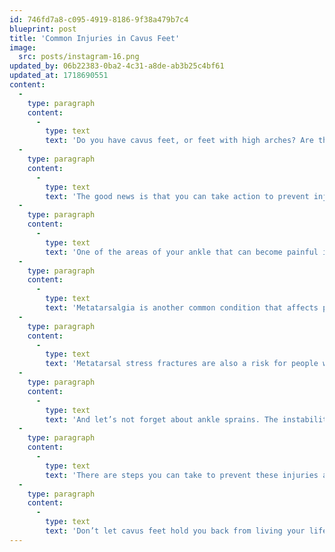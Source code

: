 ```yaml
---
id: 746fd7a8-c095-4919-8186-9f38a479b7c4
blueprint: post
title: 'Common Injuries in Cavus Feet'
image:
  src: posts/instagram-16.png
updated_by: 06b22383-0ba2-4c31-a8de-ab3b25c4bf61
updated_at: 1718690551
content:
  -
    type: paragraph
    content:
      -
        type: text
        text: 'Do you have cavus feet, or feet with high arches? Are those feet painful? This high arch, places excessive pressure on the heel and ball of your foot, especially the first and fifth metatarsal heads.'
  -
    type: paragraph
    content:
      -
        type: text
        text: 'The good news is that you can take action to prevent injury and manage your symptoms. But first, let’s talk about the common injuries with cavus feet.'
  -
    type: paragraph
    content:
      -
        type: text
        text: 'One of the areas of your ankle that can become painful is your achilles tendon, leading to achilles tendonitis. This is caused by the tightness of the Achilles tendon in people with cavus feet.'
  -
    type: paragraph
    content:
      -
        type: text
        text: 'Metatarsalgia is another common condition that affects people with cavus feet. It’s characterized by pain and swelling in the ball of the foot, especially when standing or walking. This can happen because people with high arches put excessive weight on their metatarsal heads.'
  -
    type: paragraph
    content:
      -
        type: text
        text: 'Metatarsal stress fractures are also a risk for people with cavus feet. Due to the extra stress placed on the metatarsals, you may experience pain and swelling in the affected area, which may worsen with activity.'
  -
    type: paragraph
    content:
      -
        type: text
        text: 'And let’s not forget about ankle sprains. The instability of the ankle in people with cavus feet can make you more prone to this painful injury. Symptoms include pain, swelling, and bruising around the ankle, as well as difficulty walking or bearing weight on the affected foot.'
  -
    type: paragraph
    content:
      -
        type: text
        text: 'There are steps you can take to prevent these injuries and manage your symptoms. Wearing supportive shoes, using orthotic inserts, and performing regular stretching and strengthening exercises can all help. And if you’re experiencing any of the symptoms described above, seek medical attention from a qualified healthcare provider.'
  -
    type: paragraph
    content:
      -
        type: text
        text: 'Don’t let cavus feet hold you back from living your life to the fullest. Take action today to prevent injury and manage your symptoms, and you’ll be back on your feet in no time.'
---
```

